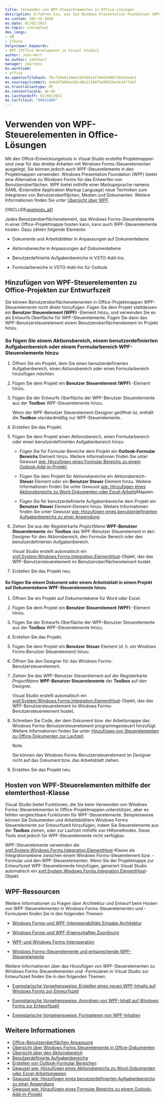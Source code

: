```yaml
---
title: Verwenden von WPF-Steuerelementen in Office-Lösungen
description: Erfahren Sie, wie Sie Windows Presentation Foundation (WPF)-Steuerelemente für das Entwerfen von Benutzeroberflächen in Visual Studio verwenden können.
ms.custom: SEO-VS-2020
ms.date: 02/02/2017
ms.topic: conceptual
dev_langs:
- VB
- CSharp
helpviewer_keywords:
- WPF [Office development in Visual Studio]
author: John-Hart
ms.author: johnhart
manager: jmartens
ms.workload:
- office
ms.openlocfilehash: 7bc720e6218e4cbb76b14f356d190b738e31ede3
ms.sourcegitcommit: ae6d47b09a439cd0e13180f5e89510e3e347fd47
ms.translationtype: MT
ms.contentlocale: de-DE
ms.lasthandoff: 02/08/2021
ms.locfileid: "99921909"
---
```

# <a name="use-wpf-controls-in-office-solutions"></a>Verwenden von WPF-Steuerelementen in Office-Lösungen

Mit den Office-Entwicklungstools in Visual Studio erstellte Projektmappen sind zwar für das direkte Arbeiten mit Windows Forms-Steuerelementen ausgelegt, Sie können jedoch auch WPF-Steuerelemente in den Projektmappen verwenden. Windows Presentation Foundation (WPF) bietet eine Alternative zu Windows Forms für das Entwerfen von Benutzeroberflächen. WPF bietet mithilfe einer Markupsprache namens XAML (Extensible Application Markup Language) neue Techniken zum Integrieren von Benutzeroberflächen, Medien und Dokumenten. Weitere Informationen finden Sie unter [Übersicht über WPF](/dotnet/framework/wpf/introduction-to-wpf).

[!INCLUDE[appliesto_all](../vsto/includes/appliesto-all-md.md)]

Jedes Benutzeroberflächenelement, das Windows Forms-Steuerelemente in einer Office-Projektmappe hosten kann, kann auch WPF-Steuerelemente hosten. Dazu zählen folgende Elemente:

- Dokumente und Arbeitsblätter in Anpassungen auf Dokumentebene

- Aktionsbereiche in Anpassungen auf Dokumentebene

- Benutzerdefinierte Aufgabenbereiche in VSTO-Add-Ins.

- Formularbereiche in VSTO-Add-Ins für Outlook.

## <a name="add-wpf-controls-to-office-projects-at-design-time"></a>Hinzufügen von WPF-Steuerelementen zu Office-Projekten zur Entwurfszeit

Sie können Benutzeroberflächenelementen in Office-Projektmappen WPF-Steuerelemente nicht direkt hinzufügen. Fügen Sie dem Projekt stattdessen ein **Benutzer Steuerelement (WPF)** -Element hinzu, und verwenden Sie es als Entwurfs Oberfläche für WPF-Steuerelemente. Fügen Sie dann das WPF-Benutzersteuerelement einem Benutzeroberflächenelement im Projekt hinzu.

### <a name="to-add-wpf-controls-to-an-actions-pane-custom-task-pane-or-form-region"></a>So fügen Sie einem Aktionsbereich, einem benutzerdefinierten Aufgabenbereich oder einem Formularbereich WPF-Steuerelemente hinzu

1. Öffnen Sie ein Projekt, dem Sie einen benutzerdefinierten Aufgabenbereich, einen Aktionsbereich oder einen Formularbereich hinzufügen möchten.

2. Fügen Sie dem Projekt ein **Benutzer Steuerelement (WPF)** -Element hinzu.

3. Fügen Sie der Entwurfs Oberfläche der WPF-Benutzer Steuerelemente aus der **Toolbox** WPF-Steuerelemente hinzu.

     Wenn der WPF-Benutzer Steuerelement-Designer geöffnet ist, enthält die **Toolbox** standardmäßig nur WPF-Steuerelemente.

4. Erstellen Sie das Projekt.

5. Fügen Sie dem Projekt einen Aktionsbereich, einen Formularbereich oder einen benutzerdefinierten Aufgabenbereich hinzu:

    - Fügen Sie für Formular Bereiche dem Projekt ein **Outlook-Formular Bereichs** Element hinzu. Weitere Informationen finden Sie unter Gewusst [wie: Hinzufügen eines Formular Bereichs zu einem Outlook-Add-in-Projekt](../vsto/how-to-add-a-form-region-to-an-outlook-add-in-project.md).

    - Fügen Sie dem Projekt für Aktionsbereiche ein Aktionsbereich- **Steuer** Element oder ein **Benutzer Steuer** Element hinzu. Weitere Informationen finden Sie unter Gewusst [wie: Hinzufügen eines Aktionsbereichs zu Word-Dokumenten oder Excel-Arbeits](../vsto/how-to-add-an-actions-pane-to-word-documents-or-excel-workbooks.md)Mappen.

    - Fügen Sie für benutzerdefinierte Aufgabenbereiche dem Projekt ein **Benutzer Steuer** Element-Element hinzu. Weitere Informationen finden Sie unter Gewusst [wie: Hinzufügen eines benutzerdefinierten Aufgabenbereichs zu einer Anwendung](../vsto/how-to-add-a-custom-task-pane-to-an-application.md).

6. Ziehen Sie aus der Registerkarte *ProjectName* **WPF-Benutzer Steuerelemente** der **Toolbox** das WPF-Benutzer Steuerelement in den Designer für den Aktionsbereich, den Formular Bereich oder den benutzerdefinierten Aufgabenbereich.

     Visual Studio erstellt automatisch ein <xref:System.Windows.Forms.Integration.ElementHost>-Objekt, das das WPF-Benutzersteuerelement im Benutzeroberflächenelement hostet.

7. Erstellen Sie das Projekt neu.

#### <a name="to-add-wpf-controls-to-a-document-or-worksheet-in-a-document-level-project"></a>So fügen Sie einem Dokument oder einem Arbeitsblatt in einem Projekt auf Dokumentebene WPF-Steuerelemente hinzu

1. Öffnen Sie ein Projekt auf Dokumentebene für Word oder Excel.

2. Fügen Sie dem Projekt ein **Benutzer Steuerelement (WPF)** -Element hinzu.

3. Fügen Sie der Entwurfs Oberfläche der WPF-Benutzer Steuerelemente aus der **Toolbox** WPF-Steuerelemente hinzu.

4. Erstellen Sie das Projekt.

5. Fügen Sie dem Projekt ein **Benutzer Steuer** Element (d. h. ein Windows Forms Benutzer Steuerelement) hinzu.

6. Öffnen Sie den Designer für das Windows Forms-Benutzersteuerelement.

7. Ziehen Sie das WPF-Benutzer Steuerelement auf der Registerkarte *ProjectName* **WPF-Benutzer Steuerelemente** der **Toolbox** auf den Designer.

     Visual Studio erstellt automatisch ein <xref:System.Windows.Forms.Integration.ElementHost>-Objekt, das das WPF-Benutzersteuerelement im Windows Forms-Benutzersteuerelement hostet.

8. Schreiben Sie Code, der dem Dokument bzw. der Arbeitsmappe das Windows Forms-Benutzersteuerelement programmgesteuert hinzufügt. Weitere Informationen finden Sie unter [Hinzufügen von Steuerelementen zu Office-Dokumenten zur Laufzeit](../vsto/adding-controls-to-office-documents-at-run-time.md).

    > [!NOTE]
    > Sie können das Windows Forms-Benutzersteuerelement im Designer nicht auf das Dokument bzw. das Arbeitsblatt ziehen.

9. Erstellen Sie das Projekt neu.

## <a name="host-wpf-controls-by-using-the-elementhost-class"></a>Hosten von WPF-Steuerelementen mithilfe der elemterthost-Klasse

Visual Studio bietet Funktionen, die Sie beim Verwenden von Windows Forms-Steuerelementen in Office-Projektmappen unterstützen, aber es fehlen vergleichbare Funktionen für WPF-Steuerelemente. Beispielsweise können Sie Dokumenten und Arbeitsblättern Windows Forms Steuerelemente zur Entwurfszeit hinzufügen, indem Sie Steuerelemente aus der **Toolbox** ziehen, oder zur Laufzeit mithilfe von Hilfsmethoden. Diese Tools sind jedoch für WPF-Steuerelemente nicht verfügbar.

WPF-Steuerelemente verwenden die <xref:System.Windows.Forms.Integration.ElementHost>-Klasse als Integrationsebene zwischen einem Windows Forms-Steuerelement bzw. -Formular und den WPF-Steuerelementen. Wenn Sie der Projektmappe zur Entwurfszeit WPF-Steuerelemente hinzufügen, generiert Visual Studio automatisch ein <xref:System.Windows.Forms.Integration.ElementHost>-Objekt.

## <a name="wpf-resources"></a>WPF-Ressourcen

Weitere Informationen zu Fragen über Architektur und Entwurf beim Hosten von WPF-Steuerelementen in Windows Forms-Steuerelementen und -Formularen finden Sie in den folgenden Themen:

- [Windows Forms-und WPF-Interoperabilitäts Eingabe Architektur](/dotnet/framework/wpf/advanced/windows-forms-and-wpf-interoperability-input-architecture)

- [Windows Forms-und WPF-Eigenschaften Zuordnung](/dotnet/framework/wpf/advanced/windows-forms-and-wpf-property-mapping)

- [WPF-und Windows Forms Interoperation](/dotnet/framework/wpf/advanced/wpf-and-windows-forms-interoperation)

- [Windows Forms-Steuerelemente und entsprechende WPF-Steuerelemente](/dotnet/framework/wpf/advanced/windows-forms-controls-and-equivalent-wpf-controls)

Weitere Informationen über das Hinzufügen von WPF-Steuerelementen zu Windows Forms-Steuerelementen und -Formularen in Visual Studio zur Entwurfszeit finden Sie in den folgenden Themen:

- [Exemplarische Vorgehensweise: Erstellen eines neuen WPF-Inhalts auf Windows Forms zur Entwurfszeit](/dotnet/framework/winforms/advanced/walkthrough-creating-new-wpf-content-on-windows-forms-at-design-time)

- [Exemplarische Vorgehensweise: Anordnen von WPF-Inhalt auf Windows Forms zur Entwurfszeit](/dotnet/framework/winforms/advanced/walkthrough-arranging-wpf-content-on-windows-forms-at-design-time)

- [Exemplarische Vorgehensweise: Formatieren von WPF-Inhalten](/dotnet/framework/winforms/advanced/walkthrough-styling-wpf-content)

## <a name="see-also"></a>Weitere Informationen

- [Office-Benutzeroberflächen Anpassung](../vsto/office-ui-customization.md)
- [Übersicht über Windows Forms Steuerelemente in Office-Dokumenten](../vsto/windows-forms-controls-on-office-documents-overview.md)
- [Übersicht über den Aktionsbereich](../vsto/actions-pane-overview.md)
- [Benutzerdefinierte Aufgabenbereiche](../vsto/custom-task-panes.md)
- [Erstellen von Outlook-Formular Bereichen](../vsto/creating-outlook-form-regions.md)
- [Gewusst wie: Hinzufügen eines Aktionsbereichs zu Word-Dokumenten oder Excel-Arbeitsmappen](../vsto/how-to-add-an-actions-pane-to-word-documents-or-excel-workbooks.md)
- [Gewusst wie: Hinzufügen eines benutzerdefinierten Aufgabenbereichs zu einer Anwendung](../vsto/how-to-add-a-custom-task-pane-to-an-application.md)
- [Gewusst wie: Hinzufügen eines Formular Bereichs zu einem Outlook-Add-in-Projekt](../vsto/how-to-add-a-form-region-to-an-outlook-add-in-project.md)
